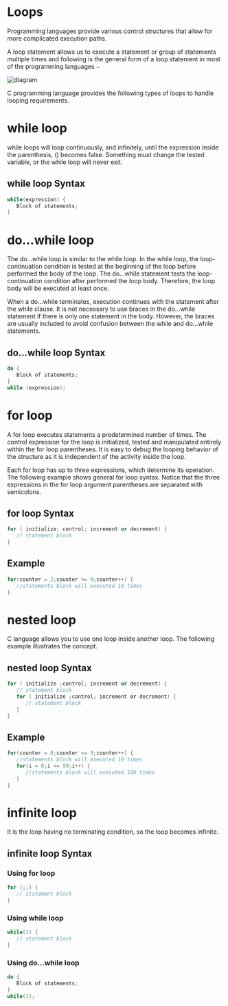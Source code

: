 # Loops

Programming languages provide various control structures that allow for more complicated execution paths.

A loop statement allows us to execute a statement or group of statements multiple times and following is the general form of a loop statement in most of the programming languages −

![diagram](https://i.imgur.com/96ahXeg.png)

C programming language provides the following types of loops to handle looping requirements.
# while loop
while loops will loop continuously, and infinitely, until the expression inside the parenthesis, () becomes false. Something must change the tested variable, or the while loop will never exit.
## while loop Syntax
```c++
while(expression) {
   Block of statements;
}
```
# do…while loop
The do…while loop is similar to the while loop. In the while loop, the loop-continuation condition is tested at the beginning of the loop before performed the body of the loop. The do…while statement tests the loop-continuation condition after performed the loop body. Therefore, the loop body will be executed at least once.

When a do…while terminates, execution continues with the statement after the while clause. It is not necessary to use braces in the do…while statement if there is only one statement in the body. However, the braces are usually included to avoid confusion between the while and do…while statements.
## do…while loop Syntax

```c++
do { 
   Block of statements; 
} 
while (expression);
```
# for loop
A for loop executes statements a predetermined number of times. The control expression for the loop is initialized, tested and manipulated entirely within the for loop parentheses. It is easy to debug the looping behavior of the structure as it is independent of the activity inside the loop.

Each for loop has up to three expressions, which determine its operation. The following example shows general for loop syntax. Notice that the three expressions in the for loop argument parentheses are separated with semicolons.
## for loop Syntax

```c++
for ( initialize; control; increment or decrement) {
   // statement block
}
```
## Example

```c++
for(counter = 2;counter <= 9;counter++) {
   //statements block will executed 10 times
}
```
# nested loop
C language allows you to use one loop inside another loop. The following example illustrates the concept.
## nested loop Syntax

```c++
for ( initialize ;control; increment or decrement) {
   // statement block
   for ( initialize ;control; increment or decrement) {
      // statement block
   }
}
```
## Example

```c++
for(counter = 0;counter <= 9;counter++) {
   //statements block will executed 10 times
   for(i = 0;i <= 99;i++) {
      //statements block will executed 100 times
   }
}
```
# infinite loop

It is the loop having no terminating condition, so the loop becomes infinite.
## infinite loop Syntax
### Using for loop

```c++
for (;;) {
   // statement block
}
```
### Using while loop
```c++
while(1) {
   // statement block
}
```

### Using do…while loop

```c++
do {
   Block of statements;
} 
while(1);
```